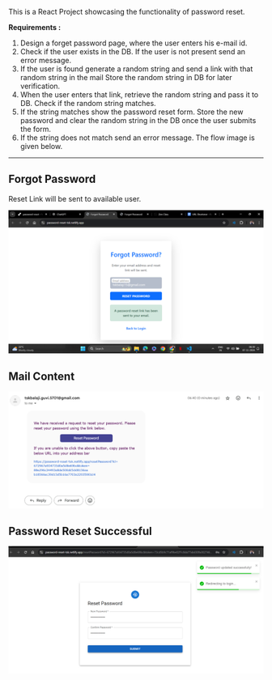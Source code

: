 This is a React Project showcasing the functionality of password reset.

**Requirements :**

1. Design a forget password page, where the user enters his e-mail id.
2. Check if the user exists in the DB. If the user is not present send an error message.
3. If the user is found generate a random string and send a link with that random string in the mail Store the random string in DB for later verification.
4. When the user enters that link, retrieve the random string and pass it to DB. Check if the random string matches.
5. If the string matches show the password reset form. Store the new password and clear the random string in the DB once the user submits the form.
6. If the string does not match send an error message. The flow image is given below.

---

## Forgot Password

Reset Link will be sent to available user.

![forgotpassword](./public/Link%20Sent.png)

## Mail Content

![mailcontent](./public/Mail.png)

## Password Reset Successful

![pswchanged](./public/password%20change%20successfull.png)
